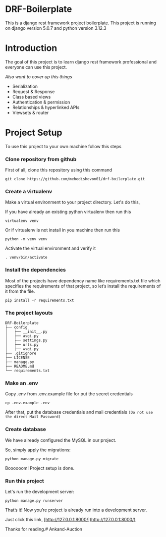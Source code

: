 # DRF-Boilerplate
This is a django rest framework project boilerplate.
This project is running on django version 5.0.7 and python version 3.12.3


# Introduction
The goal of this project is to learn django rest framework professional and everyone can use this project.

_Also want to cover up this things_
* Serialization
* Request & Response
* Class based views
* Authentication & permission
* Relationships & hyperlinked APIs
* Viewsets & router


# Project Setup

To use this project to your own machine follow this steps

### Clone repository from github

First of all, clone this repository using this command

    git clone https://github.com/mehedishovon01/drf-boilerplate.git

### Create a virtualenv

Make a virtual environment to your project directory. Let's do this,

If you have already an existing python virtualenv then run this

    virtualenv venv

Or if virtualenv is not install in you machine then run this

    python -m venv venv
    
Activate the virtual environment and verify it

    . venv/bin/activate

### Install the dependencies

Most of the projects have dependency name like requirements.txt file which specifies the requirements of that project, so let’s install the requirements of it from the file.

    pip install -r requirements.txt

### The project layouts

```
DRF-Boilerplate
├── config
│   ├── __init__.py
│   ├── asgi.py
│   ├── settings.py
│   ├── urls.py
│   ├── wsgi.py
├── .gitignore
├── LICENSE
├── manage.py
├── README.md
└── requirements.txt
```

### Make an .env

Copy .env from .env.example file for put the secret credentials

    cp .env.example .env

After that, put the database credentials and mail credentials `(Do not use the direct Mail Password)`


### Create database

We have already configured the MySQL in our project.

So, simply apply the migrations:

    python manage.py migrate
    
Boooooom! Project setup is done.

### Run this project

Let's run the development server:

    python manage.py runserver

That’s it! Now you’re project is already run into a development server. 

Just click this link, [http://127.0.0.1:8000/](http://127.0.0.1:8000/)


Thanks for reading.# Ankand-Auction
